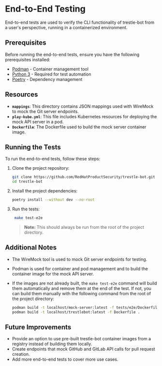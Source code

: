 # End-to-End Testing

End-to-end tests are used to verify the CLI functionality of trestle-bot from a user's perspective, running in a containerized environment.

## Prerequisites

Before running the end-to-end tests, ensure you have the following prerequisites installed:

- [Podman](https://podman.io/docs/installation) - Container management tool
- [Python 3](https://www.python.org/downloads/) - Required for test automation
- [Poetry](https://python-poetry.org/docs/#installation) - Dependency management

## Resources

- **`mappings`**: This directory contains JSON mappings used with WireMock to mock the Git server endpoints.
- **`play-kube.yml`**: This file includes Kubernetes resources for deploying the mock API server in a pod.
- **`Dockerfile`**: The Dockerfile used to build the mock server container image.

## Running the Tests

To run the end-to-end tests, follow these steps:

1. Clone the project repository:

   ```bash
   git clone https://github.com/RedHatProductSecurity/trestle-bot.git
   cd trestle-bot
   ```

2. Install the project dependencies:

   ```bash
   poetry install --without dev --no-root
   ```

3. Run the tests:

   ```bash
    make test-e2e
   ```

   > **Note:** This should always be run from the root of the project directory.

## Additional Notes
- The WireMock tool is used to mock Git server endpoints for testing.
- Podman is used for container and pod management and to build the container image for the mock API server.
- If the images are not already built, the `make test-e2e` command will build them automatically and remove them at the end of the test. If not, you can build them manually with the following command from the root of the project directory:

  ```bash
  podman build -t localhost/mock-server:latest -f tests/e2e/Dockerfile tests/e2e
  podman build -t localhost/trestlebot:latest -f Dockerfile .
  ```

## Future Improvements
- Provide an option to use pre-built trestle-bot container images from a registry instead of building them locally.
- Create endpoints that mock GitHub and GitLab API calls for pull request creation.
- Add more end-to-end tests to cover more use cases.